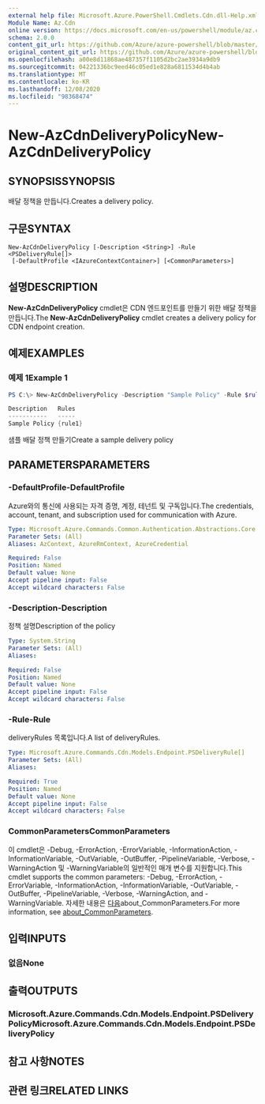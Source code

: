 ```yaml
---
external help file: Microsoft.Azure.PowerShell.Cmdlets.Cdn.dll-Help.xml
Module Name: Az.Cdn
online version: https://docs.microsoft.com/en-us/powershell/module/az.cdn/new-azcdndeliverypolicy
schema: 2.0.0
content_git_url: https://github.com/Azure/azure-powershell/blob/master/src/Cdn/Cdn/help/New-AzCdnDeliveryPolicy.md
original_content_git_url: https://github.com/Azure/azure-powershell/blob/master/src/Cdn/Cdn/help/New-AzCdnDeliveryPolicy.md
ms.openlocfilehash: a00e8d11868ae487357f1105d2bc2ae3934a9db9
ms.sourcegitcommit: 04221336bc9eed46c05ed1e828a6811534d4b4ab
ms.translationtype: MT
ms.contentlocale: ko-KR
ms.lasthandoff: 12/08/2020
ms.locfileid: "98368474"
---
```

# <span data-ttu-id="95939-101">New-AzCdnDeliveryPolicy</span><span class="sxs-lookup"><span data-stu-id="95939-101">New-AzCdnDeliveryPolicy</span></span>

## <span data-ttu-id="95939-102">SYNOPSIS</span><span class="sxs-lookup"><span data-stu-id="95939-102">SYNOPSIS</span></span>
<span data-ttu-id="95939-103">배달 정책을 만듭니다.</span><span class="sxs-lookup"><span data-stu-id="95939-103">Creates a delivery policy.</span></span>

## <span data-ttu-id="95939-104">구문</span><span class="sxs-lookup"><span data-stu-id="95939-104">SYNTAX</span></span>

```
New-AzCdnDeliveryPolicy [-Description <String>] -Rule <PSDeliveryRule[]>
 [-DefaultProfile <IAzureContextContainer>] [<CommonParameters>]
```

## <span data-ttu-id="95939-105">설명</span><span class="sxs-lookup"><span data-stu-id="95939-105">DESCRIPTION</span></span>
<span data-ttu-id="95939-106">**New-AzCdnDeliveryPolicy** cmdlet은 CDN 엔드포인트를 만들기 위한 배달 정책을 만듭니다.</span><span class="sxs-lookup"><span data-stu-id="95939-106">The **New-AzCdnDeliveryPolicy** cmdlet creates a delivery policy for CDN endpoint creation.</span></span>

## <span data-ttu-id="95939-107">예제</span><span class="sxs-lookup"><span data-stu-id="95939-107">EXAMPLES</span></span>

### <span data-ttu-id="95939-108">예제 1</span><span class="sxs-lookup"><span data-stu-id="95939-108">Example 1</span></span>
```powershell
PS C:\> New-AzCdnDeliveryPolicy -Description "Sample Policy" -Rule $rule

Description   Rules
-----------   -----
Sample Policy {rule1}
```

<span data-ttu-id="95939-109">샘플 배달 정책 만들기</span><span class="sxs-lookup"><span data-stu-id="95939-109">Create a sample delivery policy</span></span>

## <span data-ttu-id="95939-110">PARAMETERS</span><span class="sxs-lookup"><span data-stu-id="95939-110">PARAMETERS</span></span>

### <span data-ttu-id="95939-111">-DefaultProfile</span><span class="sxs-lookup"><span data-stu-id="95939-111">-DefaultProfile</span></span>
<span data-ttu-id="95939-112">Azure와의 통신에 사용되는 자격 증명, 계정, 테넌트 및 구독입니다.</span><span class="sxs-lookup"><span data-stu-id="95939-112">The credentials, account, tenant, and subscription used for communication with Azure.</span></span>

```yaml
Type: Microsoft.Azure.Commands.Common.Authentication.Abstractions.Core.IAzureContextContainer
Parameter Sets: (All)
Aliases: AzContext, AzureRmContext, AzureCredential

Required: False
Position: Named
Default value: None
Accept pipeline input: False
Accept wildcard characters: False
```

### <span data-ttu-id="95939-113">-Description</span><span class="sxs-lookup"><span data-stu-id="95939-113">-Description</span></span>
<span data-ttu-id="95939-114">정책 설명</span><span class="sxs-lookup"><span data-stu-id="95939-114">Description of the policy</span></span>

```yaml
Type: System.String
Parameter Sets: (All)
Aliases:

Required: False
Position: Named
Default value: None
Accept pipeline input: False
Accept wildcard characters: False
```

### <span data-ttu-id="95939-115">-Rule</span><span class="sxs-lookup"><span data-stu-id="95939-115">-Rule</span></span>
<span data-ttu-id="95939-116">deliveryRules 목록입니다.</span><span class="sxs-lookup"><span data-stu-id="95939-116">A list of deliveryRules.</span></span>

```yaml
Type: Microsoft.Azure.Commands.Cdn.Models.Endpoint.PSDeliveryRule[]
Parameter Sets: (All)
Aliases:

Required: True
Position: Named
Default value: None
Accept pipeline input: False
Accept wildcard characters: False
```

### <span data-ttu-id="95939-117">CommonParameters</span><span class="sxs-lookup"><span data-stu-id="95939-117">CommonParameters</span></span>
<span data-ttu-id="95939-118">이 cmdlet은 -Debug, -ErrorAction, -ErrorVariable, -InformationAction, -InformationVariable, -OutVariable, -OutBuffer, -PipelineVariable, -Verbose, -WarningAction 및 -WarningVariable의 일반적인 매개 변수를 지원합니다.</span><span class="sxs-lookup"><span data-stu-id="95939-118">This cmdlet supports the common parameters: -Debug, -ErrorAction, -ErrorVariable, -InformationAction, -InformationVariable, -OutVariable, -OutBuffer, -PipelineVariable, -Verbose, -WarningAction, and -WarningVariable.</span></span> <span data-ttu-id="95939-119">자세한 내용은 [다음](http://go.microsoft.com/fwlink/?LinkID=113216)about_CommonParameters.</span><span class="sxs-lookup"><span data-stu-id="95939-119">For more information, see [about_CommonParameters](http://go.microsoft.com/fwlink/?LinkID=113216).</span></span>

## <span data-ttu-id="95939-120">입력</span><span class="sxs-lookup"><span data-stu-id="95939-120">INPUTS</span></span>

### <span data-ttu-id="95939-121">없음</span><span class="sxs-lookup"><span data-stu-id="95939-121">None</span></span>

## <span data-ttu-id="95939-122">출력</span><span class="sxs-lookup"><span data-stu-id="95939-122">OUTPUTS</span></span>

### <span data-ttu-id="95939-123">Microsoft.Azure.Commands.Cdn.Models.Endpoint.PSDeliveryPolicy</span><span class="sxs-lookup"><span data-stu-id="95939-123">Microsoft.Azure.Commands.Cdn.Models.Endpoint.PSDeliveryPolicy</span></span>

## <span data-ttu-id="95939-124">참고 사항</span><span class="sxs-lookup"><span data-stu-id="95939-124">NOTES</span></span>

## <span data-ttu-id="95939-125">관련 링크</span><span class="sxs-lookup"><span data-stu-id="95939-125">RELATED LINKS</span></span>
